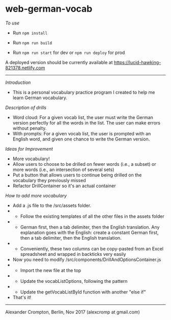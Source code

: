 # web-german-vocab

_To use_

* Run ``npm install``

* Run ``npm run build``

* Run ``npm run start`` for dev or ``npm run deploy`` for prod 

A deployed version should be currently available at https://lucid-hawking-821378.netlify.com
_______________________________



_Introduction_

* This is a personal vocabulary practice program I created to help me learn German vocabulary.


_Description of drills_

* Word cloud: For a given vocab list, the user must write the German version perfectly for all the words in the list. The user can make errors without penalty.
* With prompts: For a given vocab list, the user is prompted with an English word, and given one chance to write the German version.

_Ideas for Improvement_
* More vocabulary!
* Allow users to choose to be drilled on fewer words (i.e., a subset) or more words (i.e., an intersection of several sets)
* Put a button that allows users to continue being drilled on the vocabulary they previously missed
* Refactor DrillContainer so it's an actual container

_How to add more vocabulary_

* Add a .js file to the /src/assets folder.
* * Follow the existing templates of all the other files in the assets folder
* * German first, then a tab delimiter, then the English translation. Any explanation goes with the English: create a constant German first, then a tab delimiter, then the English translation.
* * Conveniently, these two columns can be copy-pasted from an Excel spreadsheet and wrapped in backticks very easily
* Now you need to modify /src/components/DrillAndOptionsContainer.js
* * Import the new file at the top
* * Update the vocabListOptions, following the pattern
* * Update the getVocabListById function with another "else if" 
* That's it!

__________________________________________________________
Alexander Crompton, Berlin, Nov 2017 (alexcromp at gmail.com)

